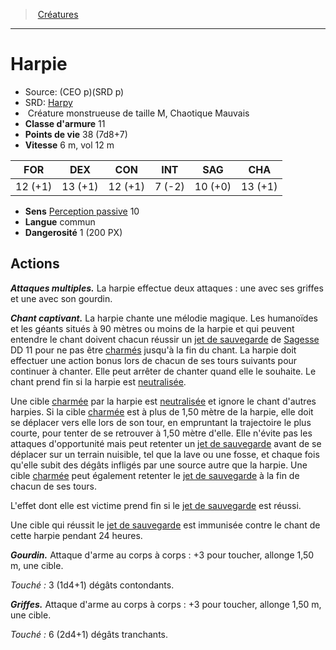 ﻿---
!MonsterItem
Family: MonsterHD
Type: Créature monstrueuse
Size: M
Alignment: Chaotique Mauvais
ArmorClass: 11
HitPoints: 38 (7d8+7)
Speed: 6 m, vol 12 m
Strength: 12 (+1)
Dexterity: 13 (+1)
Constitution: 12 (+1)
Intelligence: ' 7 (-2)'
Wisdom: 10 (+0)
Charisma: 13 (+1)
Senses: '[Perception passive](hd_abilities_dexterity_perception_passive.md) 10'
Languages: commun
Challenge: 1 (200 PX)
Id: monsters_hd.md#harpie
ParentLink: monsters_hd.md#créatures
Name: Harpie
ParentName: Créatures
NameLevel: 1
AltName: '[Harpy](srd_monsters_harpy.md)'
Source: (CEO p)(SRD p)
Attributes: {}
AttributesDictionary: >+
  {}

---
> [Créatures](hd_monsters.md)

---

# Harpie

- Source: (CEO p)(SRD p)
- SRD: [Harpy](srd_monsters_harpy.md)
-  Créature monstrueuse de taille M, Chaotique Mauvais
- **Classe d'armure** 11
- **Points de vie** 38 (7d8+7)
- **Vitesse** 6 m, vol 12 m

|FOR|DEX|CON|INT|SAG|CHA|
|---|---|---|---|---|---|
|12 (+1)|13 (+1)|12 (+1)| 7 (-2)|10 (+0)|13 (+1)|

- **Sens** [Perception passive](hd_abilities_dexterity_perception_passive.md) 10
- **Langue** commun
- **Dangerosité** 1 (200 PX)

## Actions

**_Attaques multiples._** La harpie effectue deux attaques : une avec ses griffes et une avec son gourdin.

**_Chant captivant._** La harpie chante une mélodie magique. Les humanoïdes et les géants situés à 90 mètres ou moins de la harpie et qui peuvent entendre le chant doivent chacun réussir un [jet de sauvegarde](hd_abilities_jets_de_sauvegarde.md) de [Sagesse](hd_abilities_wisdom.md) DD 11 pour ne pas être [charmés](hd_conditions_charme.md) jusqu'à la fin du chant. La harpie doit effectuer une action bonus lors de chacun de ses tours suivants pour continuer à chanter. Elle peut arrêter de chanter quand elle le souhaite. Le chant prend fin si la harpie est [neutralisée](hd_conditions_neutralise.md).

Une cible [charmée](hd_conditions_charme.md) par la harpie est [neutralisée](hd_conditions_neutralise.md) et ignore le chant d'autres harpies. Si la cible [charmée](hd_conditions_charme.md) est à plus de 1,50 mètre de la harpie, elle doit se déplacer vers elle lors de son tour, en empruntant la trajectoire le plus courte, pour tenter de se retrouver à 1,50 mètre d'elle. Elle n'évite pas les attaques d'opportunité mais peut retenter un [jet de sauvegarde](hd_abilities_jets_de_sauvegarde.md) avant de se déplacer sur un terrain nuisible, tel que la lave ou une fosse, et chaque fois qu'elle subit des dégâts infligés par une source autre que la harpie. Une cible [charmée](hd_conditions_charme.md) peut également retenter le [jet de sauvegarde](hd_abilities_jets_de_sauvegarde.md) à la fin de chacun de ses tours.

L'effet dont elle est victime prend fin si le [jet de sauvegarde](hd_abilities_jets_de_sauvegarde.md) est réussi.

Une cible qui réussit le [jet de sauvegarde](hd_abilities_jets_de_sauvegarde.md) est immunisée contre le chant de cette harpie pendant 24 heures.

**_Gourdin._** Attaque d'arme au corps à corps : +3 pour toucher, allonge 1,50 m, une cible.

_Touché :_ 3 (1d4+1) dégâts contondants.

**_Griffes._** Attaque d'arme au corps à corps : +3 pour toucher, allonge 1,50 m, une cible.

_Touché :_ 6 (2d4+1) dégâts tranchants.

